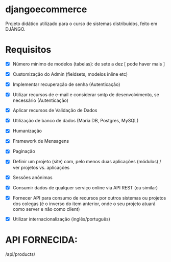 # djangoecommerce
Projeto didático utilizado para o curso de sistemas distribuídos, feito em DJANGO.


# Requisitos
- [x] Número mínimo de modelos (tabelas): de sete a dez [ pode haver mais ] 
- [x] Customização do Admin (fieldsets, modelos inline etc)
- [x] Implementar recuperação de senha (Autenticação)
- [x] Utilizar recursos de e-mail e considerar smtp de desenvolvimento, se necessário (Autenticação)
- [x] Aplicar recursos de Validação de Dados 
- [x] Utilização de banco de dados (Maria DB, Postgres, MySQL)
- [x] Humanização
- [x] Framework de Mensagens
- [x] Paginação
- [x] Definir um projeto (site) com, pelo menos duas aplicações (módulos) / ver projetos vs. aplicações
- [x] Sessões anônimas 
- [x] Consumir dados de qualquer serviço online via API REST (ou similar)
- [x] Fornecer API para consumo de recursos por outros sistemas ou projetos dos colegas (é o inverso do item anterior, onde o seu projeto atuará como server e não como client)
- [x] Utilizar internacionalização (inglês/português)




# API FORNECIDA:
/api/products/
